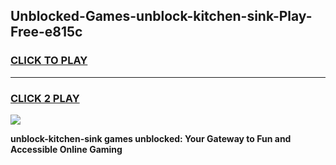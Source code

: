 
## Unblocked-Games-unblock-kitchen-sink-Play-Free-e815c
<h3>
<a href="https://premium76.site?title=unblock-kitchen-sink&ref=21A">CLICK TO PLAY</a></h3>
<hr>

<h3>
<a href="https://premium76.site?title=unblock-kitchen-sink&ref=21A">CLICK 2 PLAY</a>
  
</h3>

<a href="https://premium76.site?title=unblock-kitchen-sink&ref=21A"><img src="https://clearcache.store/games.png"></a>


**unblock-kitchen-sink games unblocked: Your Gateway to Fun and Accessible Online Gaming**

